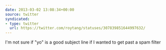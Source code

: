 ```yaml
---
date: 2013-03-02 13:08:34+00:00
source: twitter
syndicated:
- type: twitter
  url: https://twitter.com/roytang/statuses/307839851644997632/
---
```


I'm not sure if "yo" is a good subject line if I wanted to get past a spam filter